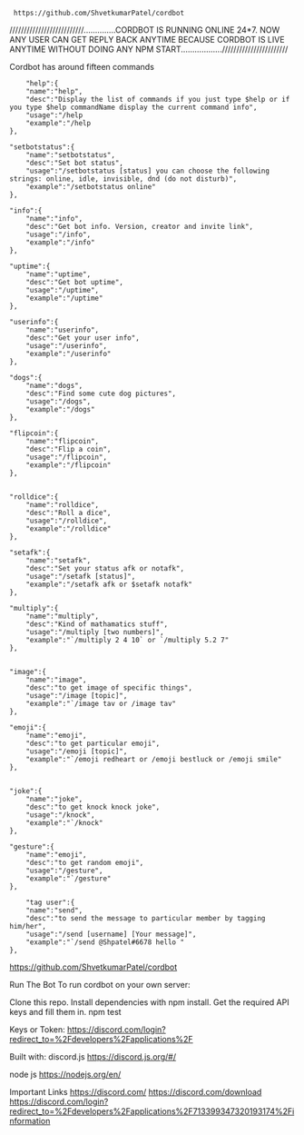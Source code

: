      https://github.com/ShvetkumarPatel/cordbot


//////////////////////////..............CORDBOT IS RUNNING ONLINE 24*7. NOW ANY USER CAN GET REPLY BACK ANYTIME BECAUSE CORDBOT IS LIVE ANYTIME WITHOUT DOING ANY NPM START..................///////////////////////

Cordbot has around fifteen commands


        "help":{
        "name":"help",
        "desc":"Display the list of commands if you just type $help or if you type $help commandName display the current command info",
        "usage":"/help
        "example":"/help 
    },

    "setbotstatus":{
        "name":"setbotstatus",
        "desc":"Set bot status",
        "usage":"/setbotstatus [status] you can choose the following strings: online, idle, invisible, dnd (do not disturb)",
        "example":"/setbotstatus online"
    },

    "info":{
        "name":"info",
        "desc":"Get bot info. Version, creator and invite link",
        "usage":"/info",
        "example":"/info"
    },

    "uptime":{
        "name":"uptime",
        "desc":"Get bot uptime",
        "usage":"/uptime",
        "example":"/uptime"
    },

    "userinfo":{
        "name":"userinfo",
        "desc":"Get your user info",
        "usage":"/userinfo",
        "example":"/userinfo"
    },

    "dogs":{
        "name":"dogs",
        "desc":"Find some cute dog pictures",
        "usage":"/dogs",
        "example":"/dogs"
    },

    "flipcoin":{
        "name":"flipcoin",
        "desc":"Flip a coin",
        "usage":"/flipcoin",
        "example":"/flipcoin"
    },


    "rolldice":{
        "name":"rolldice",
        "desc":"Roll a dice",
        "usage":"/rolldice",
        "example":"/rolldice"
    },

    "setafk":{
        "name":"setafk",
        "desc":"Set your status afk or notafk",
        "usage":"/setafk [status]",
        "example":"/setafk afk or $setafk notafk"
    },

    "multiply":{
        "name":"multiply",
        "desc":"Kind of mathamatics stuff",
        "usage":"/multiply [two numbers]",
        "example":"`/multiply 2 4 10` or `/multiply 5.2 7"
    },

    
    "image":{
        "name":"image",
        "desc":"to get image of specific things",
        "usage":"/image [topic]",
        "example":"`/image tav or /image tav"
    },

    "emoji":{
        "name":"emoji",
        "desc":"to get particular emoji",
        "usage":"/emoji [topic]",
        "example":"`/emoji redheart or /emoji bestluck or /emoji smile"
    },


    "joke":{
        "name":"joke",
        "desc":"to get knock knock joke",
        "usage":"/knock",
        "example":"`/knock"
    },

    "gesture":{
        "name":"emoji",
        "desc":"to get random emoji",
        "usage":"/gesture",
        "example":"`/gesture"
    },

        "tag user":{
        "name":"send",
        "desc":"to send the message to particular member by tagging him/her",
        "usage":"/send [username] [Your message]",
        "example":"`/send @Shpatel#6678 hello "
    },

https://github.com/ShvetkumarPatel/cordbot

Run The Bot
To run cordbot on your own server:

Clone this repo.
Install dependencies with npm install.
Get the required API keys and fill them in.
npm test

Keys or Token:
https://discord.com/login?redirect_to=%2Fdevelopers%2Fapplications%2F


Built with:
discord.js https://discord.js.org/#/

node js https://nodejs.org/en/

Important Links
https://discord.com/
https://discord.com/download
https://discord.com/login?redirect_to=%2Fdevelopers%2Fapplications%2F713399347320193174%2Finformation